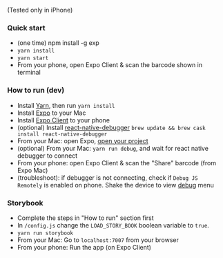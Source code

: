 (Tested only in iPhone)

### Quick start
* (one time) npm install -g exp
* ```yarn install```
* ```yarn start```
* From your phone, open Expo Client & scan the barcode shown in terminal

### How to run (dev)
* Install [Yarn](https://yarnpkg.com/en/), then run ```yarn install```
* Install [Expo](https://docs.expo.io/versions/latest/introduction/installation.html) to your Mac
* Install [Expo Client](https://itunes.apple.com/us/app/expo-client/id982107779?mt=8) to your phone
* (optional) Install [react-native-debugger](https://github.com/jhen0409/react-native-debugger#options) ```brew update && brew cask install react-native-debugger```
* From your Mac: open Expo, [open your project](https://docs.expo.io/versions/latest/introduction/xde-tour.html)
* (optional) From your Mac: ```yarn run debug```, and wait for react native debugger to connect
* From your phone: open Expo Client & scan the "Share" barcode (from Expo Mac)
* (troubleshoot): if debugger is not connecting, check if ```Debug JS Remotely``` is enabled on phone. Shake the device to view [debug](https://docs.expo.io/versions/latest/guides/debugging.html) menu

### Storybook
* Complete the steps in "How to run" section first
* In ```/config.js``` change the ```LOAD_STORY_BOOK``` boolean variable to ```true```.
* ```yarn run storybook```
* From your Mac: Go to ```localhost:7007``` from your browser
* From your phone: Run the app (on Expo Client)
